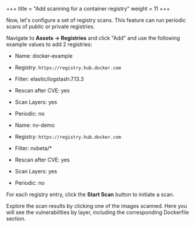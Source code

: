 +++
title = "Add scanning for a container registry"
weight = 11
+++

Now, let's configure a set of registry scans. This feature can run periodic scans of public or private registries.

Navigate to **Assets -> Registries** and click "Add" and use the following example values to add 2 registries:

* Name: docker-example
* Registry: `https://registry.hub.docker.com`
* Filter: elastic/logstash:7.13.3
* Rescan after CVE: yes
* Scan Layers: yes
* Periodic: no


* Name: nv-demo
* Registry: `https://registry.hub.docker.com`
* Filter: nvbeta/*
* Rescan after CVE: yes
* Scan Layers: yes
* Periodic: no

For each registry entry, click the **Start Scan** button to initiate a scan.

Explore the scan results by clicking one of the images scanned. Here you will see the vulnerabilities by layer, including the corresponding Dockerfile section.
